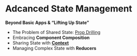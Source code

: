 # Adcanced State Management
**Beyond Basic Apps & “Lifting Up State”**

- The Problem of Shared State: [Prop Drilling](https://www.canva.com/design/DAGSWKEhLEA/zFps-hGKz9pzC1DpCup-xQ/edit?utm_content=DAGSWKEhLEA&utm_campaign=designshare&utm_medium=link2&utm_source=sharebutton)
- Embracing **Component Composition**
- Sharing State with **[Context](https://www.canva.com/design/DAGSWXwy-20/AuqrV174FWoA12ZvLetVJA/edit?utm_content=DAGSWXwy-20&utm_campaign=designshare&utm_medium=link2&utm_source=sharebutton)**
- Managing Complex State with **Reducers**

